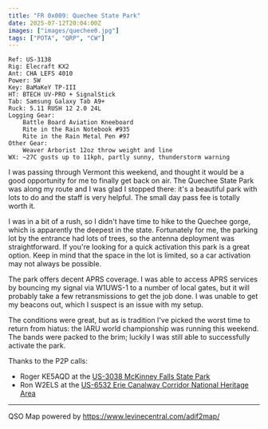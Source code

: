 ```yaml
---
title: "FR 0x009: Quechee State Park"
date: 2025-07-12T20:04:00Z
images: ["images/quechee0.jpg"]
tags: ["POTA", "QRP", "CW"]
---
```

```
Ref: US-3138
Rig: Elecraft KX2
Ant: CHA LEFS 4010
Power: 5W
Key: BaMaKeY TP-III
HT: BTECH UV-PRO + SignalStick
Tab: Samsung Galaxy Tab A9+
Ruck: 5.11 RUSH 12 2.0 24L
Logging Gear:
    Battle Board Aviation Kneeboard
    Rite in the Rain Notebook #935
    Rite in the Rain Metal Pen #97 
Other Gear:
    Weaver Arborist 12oz throw weight and line
WX: ~27C gusts up to 11kph, partly sunny, thunderstorm warning
```

I was passing through Vermont this weekend, and thought it would be a good
opportunity for me to finally get back on air. The Quechee State Park was
along my route and I was glad I stopped there: it's a beautiful park with
lots to do and the staff is very helpful. The small day pass fee is totally
worth it.

I was in a bit of a rush, so I didn't have time to hike to the Quechee gorge,
which is apparently the deepest in the state. Fortunately for me, the parking
lot by the entrance had lots of trees, so the antenna deployment was straightforward.
If you're looking for a quick activation this park is a great option. Keep in mind
that the space in the lot is limited, so a car activation may not always be possible.

The park offers decent APRS coverage. I was able to access APRS services by bouncing
my signal via W1UWS-1 to a number of local gates, but it will probably take a few
retransmissions to get the job done. I was unable to get my beacons out, which I
suspect is an issue with my setup.

The conditions were great, but as is tradition I've picked the worst time to return
from hiatus: the IARU world championship was running this weekend. The bands were
packed to the brim; luckily I was still able to successfully activate the park.

Thanks to the P2P calls:

- Roger KE5AQD at the [US-3038  McKinney Falls State Park](https://pota.app/#/park/US-3038)
- Ron W2ELS at the [US-6532 Erie Canalway Corridor National Heritage Area](https://pota.app/#/park/US-6532)

---
QSO Map powered by https://www.levinecentral.com/adif2map/
